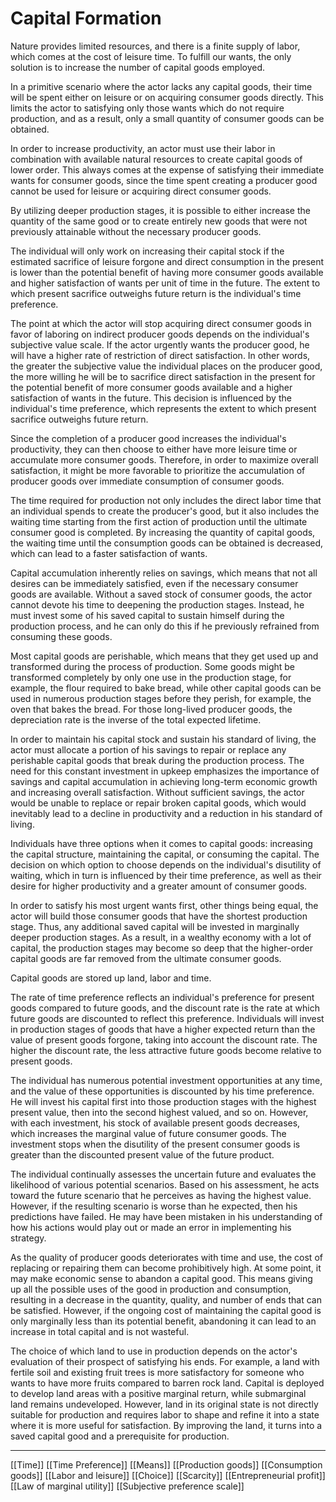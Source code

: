 # Capital Formation

Nature provides limited resources, and there is a finite supply of labor, which comes at the cost of leisure time. To fulfill our wants, the only solution is to increase the number of capital goods employed.

In a primitive scenario where the actor lacks any capital goods, their time will be spent either on leisure or on acquiring consumer goods directly. This limits the actor to satisfying only those wants which do not require production, and as a result, only a small quantity of consumer goods can be obtained.

In order to increase productivity, an actor must use their labor in combination with available natural resources to create capital goods of lower order. This always comes at the expense of satisfying their immediate wants for consumer goods, since the time spent creating a producer good cannot be used for leisure or acquiring direct consumer goods.

By utilizing deeper production stages, it is possible to either increase the quantity of the same good or to create entirely new goods that were not previously attainable without the necessary producer goods.

The individual will only work on increasing their capital stock if the estimated sacrifice of leisure forgone and direct consumption in the present is lower than the potential benefit of having more consumer goods available and higher satisfaction of wants per unit of time in the future. The extent to which present sacrifice outweighs future return is the individual's time preference.

The point at which the actor will stop acquiring direct consumer goods in favor of laboring on indirect producer goods depends on the individual's subjective value scale. If the actor urgently wants the producer good, he will have a higher rate of restriction of direct satisfaction. In other words, the greater the subjective value the individual places on the producer good, the more willing he will be to sacrifice direct satisfaction in the present for the potential benefit of more consumer goods available and a higher satisfaction of wants in the future. This decision is influenced by the individual's time preference, which represents the extent to which present sacrifice outweighs future return.

Since the completion of a producer good increases the individual's productivity, they can then choose to either have more leisure time or accumulate more consumer goods. Therefore, in order to maximize overall satisfaction, it might be more favorable to prioritize the accumulation of producer goods over immediate consumption of consumer goods.

The time required for production not only includes the direct labor time that an individual spends to create the producer's good, but it also includes the waiting time starting from the first action of production until the ultimate consumer good is completed. By increasing the quantity of capital goods, the waiting time until the consumption goods can be obtained is decreased, which can lead to a faster satisfaction of wants.

Capital accumulation inherently relies on savings, which means that not all desires can be immediately satisfied, even if the necessary consumer goods are available. Without a saved stock of consumer goods, the actor cannot devote his time to deepening the production stages. Instead, he must invest some of his saved capital to sustain himself during the production process, and he can only do this if he previously refrained from consuming these goods.

Most capital goods are perishable, which means that they get used up and transformed during the process of production. Some goods might be transformed completely by only one use in the production stage, for example, the flour required to bake bread, while other capital goods can be used in numerous production stages before they perish, for example, the oven that bakes the bread. For those long-lived producer goods, the depreciation rate is the inverse of the total expected lifetime.

In order to maintain his capital stock and sustain his standard of living, the actor must allocate a portion of his savings to repair or replace any perishable capital goods that break during the production process. The need for this constant investment in upkeep emphasizes the importance of savings and capital accumulation in achieving long-term economic growth and increasing overall satisfaction. Without sufficient savings, the actor would be unable to replace or repair broken capital goods, which would inevitably lead to a decline in productivity and a reduction in his standard of living.

Individuals have three options when it comes to capital goods: increasing the capital structure, maintaining the capital, or consuming the capital. The decision on which option to choose depends on the individual's disutility of waiting, which in turn is influenced by their time preference, as well as their desire for higher productivity and a greater amount of consumer goods.

In order to satisfy his most urgent wants first, other things being equal, the actor will build those consumer goods that have the shortest production stage. Thus, any additional saved capital will be invested in marginally deeper production stages. As a result, in a wealthy economy with a lot of capital, the production stages may become so deep that the higher-order capital goods are far removed from the ultimate consumer goods.

Capital goods are stored up land, labor and time. 

The rate of time preference reflects an individual's preference for present goods compared to future goods, and the discount rate is the rate at which future goods are discounted to reflect this preference. Individuals will invest in production stages of goods that have a higher expected return than the value of present goods forgone, taking into account the discount rate. The higher the discount rate, the less attractive future goods become relative to present goods.

The individual has numerous potential investment opportunities at any time, and the value of these opportunities is discounted by his time preference. He will invest his capital first into those production stages with the highest present value, then into the second highest valued, and so on. However, with each investment, his stock of available present goods decreases, which increases the marginal value of future consumer goods. The investment stops when the disutility of the present consumer goods is greater than the discounted present value of the future product.

The individual continually assesses the uncertain future and evaluates the likelihood of various potential scenarios. Based on his assessment, he acts toward the future scenario that he perceives as having the highest value. However, if the resulting scenario is worse than he expected, then his predictions have failed. He may have been mistaken in his understanding of how his actions would play out or made an error in implementing his strategy.

As the quality of producer goods deteriorates with time and use, the cost of replacing or repairing them can become prohibitively high. At some point, it may make economic sense to abandon a capital good. This means giving up all the possible uses of the good in production and consumption, resulting in a decrease in the quantity, quality, and number of ends that can be satisfied. However, if the ongoing cost of maintaining the capital good is only marginally less than its potential benefit, abandoning it can lead to an increase in total capital and is not wasteful.

The choice of which land to use in production depends on the actor's evaluation of their prospect of satisfying his ends. For example, a land with fertile soil and existing fruit trees is more satisfactory for someone who wants to have more fruits compared to barren rock land. Capital is deployed to develop land areas with a positive marginal return, while submarginal land remains undeveloped. However, land in its original state is not directly suitable for production and requires labor to shape and refine it into a state where it is more useful for satisfaction. By improving the land, it turns into a saved capital good and a prerequisite for production.

---
[[Time]]
[[Time Preference]]
[[Means]]
[[Production goods]]
[[Consumption goods]]
[[Labor and leisure]]
[[Choice]]
[[Scarcity]]
[[Entrepreneurial profit]]
[[Law of marginal utility]]
[[Subjective preference scale]]
